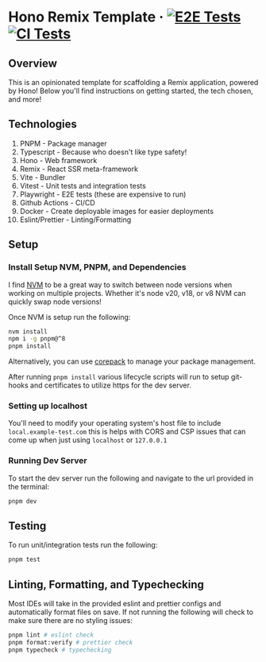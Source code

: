 # Hono Remix Template &middot; [![E2E Tests](https://github.com/prests/hono-remix-template/actions/workflows/e2e.yaml/badge.svg?branch=main&event=push)](https://github.com/prests/hono-remix-template/actions/workflows/e2e.yaml?query=branch:main+event:push) [![CI Tests](https://github.com/prests/hono-remix-template/actions/workflows/ci.yaml/badge.svg?branch=main)](https://github.com/prests/hono-remix-template/actions/workflows/ci.yaml?query=branch:main+event:push)

## Overview

This is an opinionated template for scaffolding a Remix application, powered by Hono! Below you'll find instructions on
getting started, the tech chosen, and more!

## Technologies

1. PNPM - Package manager
1. Typescript - Because who doesn't like type safety!
1. Hono - Web framework
1. Remix - React SSR meta-framework
1. Vite - Bundler
1. Vitest - Unit tests and integration tests
1. Playwright - E2E tests (these are expensive to run)
1. Github Actions - CI/CD
1. Docker - Create deployable images for easier deployments
1. Eslint/Prettier - Linting/Formatting

## Setup

### Install Setup NVM, PNPM, and Dependencies

I find [NVM](https://github.com/nvm-sh/nvm) to be a great way to switch between node versions when working on multiple
projects. Whether it's node v20, v18, or v8 NVM can quickly swap node versions!

Once NVM is setup run the following:

```sh
nvm install
npm i -g pnpm@^8
pnpm install
```

Alternatively, you can use [corepack](https://github.com/nodejs/corepack) to manage your package management.

After running `pnpm install` various lifecycle scripts will run to setup git-hooks and certificates to utilize https for
the dev server.

### Setting up localhost

You'll need to modify your operating system's host file to include `local.example-test.com` this is helps with CORS and
CSP issues that can come up when just using `localhost` or `127.0.0.1`

### Running Dev Server

To start the dev server run the following and navigate to the url provided in the terminal:

```sh
pnpm dev
```

## Testing

To run unit/integration tests run the following:

```sh
pnpm test
```

## Linting, Formatting, and Typechecking

Most IDEs will take in the provided eslint and prettier configs and automatically format files on save. If not running
the following will check to make sure there are no styling issues:

```sh
pnpm lint # eslint check
pnpm format:verify # prettier check
pnpm typecheck # typechecking
```
